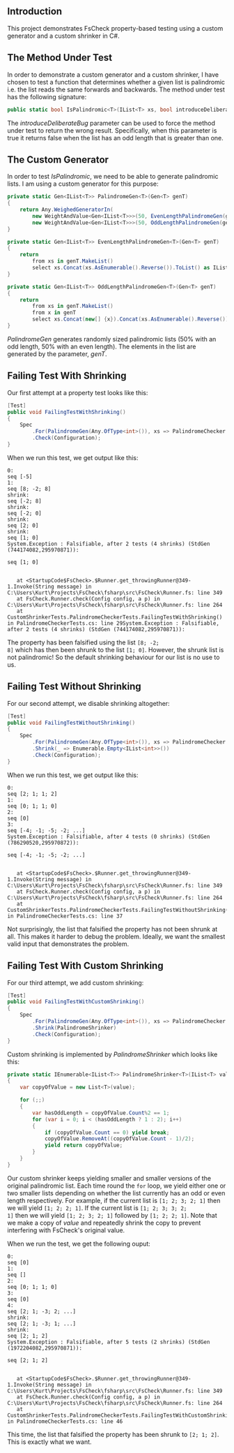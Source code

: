 
## Introduction

This project demonstrates FsCheck property-based testing using a custom generator and
a custom shrinker in C#.   

## The Method Under Test

In order to demonstrate a custom generator and a custom shrinker, I have chosen to test a function that determines whether a given list is palindromic i.e. the list reads the same forwards and backwards. The
method under test has the following signature:

```C#
public static bool IsPalindromic<T>(IList<T> xs, bool introduceDeliberateBug)
```

The _introduceDeliberateBug_ parameter can be used to force the method under test to return the wrong result.
Specifically, when this parameter is true it returns false when the list has an odd length that is greater than one.        

## The Custom Generator

In order to test _IsPalindromic_, we need to be able to generate palindromic lists. I am using a custom generator 
for this purpose: 

```C#
private static Gen<IList<T>> PalindromeGen<T>(Gen<T> genT)
{
    return Any.WeighedGeneratorIn(
        new WeightAndValue<Gen<IList<T>>>(50, EvenLengthPalindromeGen(genT)),
        new WeightAndValue<Gen<IList<T>>>(50, OddLengthPalindromeGen(genT)));
}

private static Gen<IList<T>> EvenLengthPalindromeGen<T>(Gen<T> genT)
{
    return
        from xs in genT.MakeList()
        select xs.Concat(xs.AsEnumerable().Reverse()).ToList() as IList<T>;
}

private static Gen<IList<T>> OddLengthPalindromeGen<T>(Gen<T> genT)
{
    return
        from xs in genT.MakeList()
        from x in genT
        select xs.Concat(new[] {x}).Concat(xs.AsEnumerable().Reverse()).ToList() as IList<T>;
}
```

_PalindromeGen_ generates randomly sized palindromic lists (50% with an odd length, 50% with an even length).
The elements in the list are generated by the parameter, _genT_.

## Failing Test With Shrinking

Our first attempt at a property test looks like this: 

```C#
[Test]
public void FailingTestWithShrinking()
{
    Spec
        .For(PalindromeGen(Any.OfType<int>()), xs => PalindromeChecker.IsPalindromic(xs, introduceDeliberateBug: true))
        .Check(Configuration);
}
```

When we run this test, we get output like this:

```
0:
seq [-5]
1:
seq [8; -2; 8]
shrink:
seq [-2; 8]
shrink:
seq [-2; 0]
shrink:
seq [2; 0]
shrink:
seq [1; 0]
System.Exception : Falsifiable, after 2 tests (4 shrinks) (StdGen (744174082,295970871)):

seq [1; 0]


   at <StartupCode$FsCheck>.$Runner.get_throwingRunner@349-1.Invoke(String message) in C:\Users\Kurt\Projects\FsCheck\fsharp\src\FsCheck\Runner.fs: line 349
   at FsCheck.Runner.check(Config config, a p) in C:\Users\Kurt\Projects\FsCheck\fsharp\src\FsCheck\Runner.fs: line 264
   at CustomShrinkerTests.PalindromeCheckerTests.FailingTestWithShrinking() in PalindromeCheckerTests.cs: line 29System.Exception : Falsifiable, after 2 tests (4 shrinks) (StdGen (744174082,295970871)):
```

The property has been falsified using the list <code>[8; -2; 8]</code> which has then been shrunk to the list <code>[1; 0]</code>.
However, the shrunk list is not palindromic! So the default shrinking behaviour for our list is no use to us. 

## Failing Test Without Shrinking

For our second attempt, we disable shrinking altogether: 

```C#
[Test]
public void FailingTestWithoutShrinking()
{
    Spec
        .For(PalindromeGen(Any.OfType<int>()), xs => PalindromeChecker.IsPalindromic(xs, introduceDeliberateBug: true))
        .Shrink(_ => Enumerable.Empty<IList<int>>())
        .Check(Configuration);
}
```

When we run this test, we get output like this:

```
0:
seq [2; 1; 1; 2]
1:
seq [0; 1; 1; 0]
2:
seq [0]
3:
seq [-4; -1; -5; -2; ...]
System.Exception : Falsifiable, after 4 tests (0 shrinks) (StdGen (786290520,295970872)):

seq [-4; -1; -5; -2; ...]


   at <StartupCode$FsCheck>.$Runner.get_throwingRunner@349-1.Invoke(String message) in C:\Users\Kurt\Projects\FsCheck\fsharp\src\FsCheck\Runner.fs: line 349
   at FsCheck.Runner.check(Config config, a p) in C:\Users\Kurt\Projects\FsCheck\fsharp\src\FsCheck\Runner.fs: line 264
   at CustomShrinkerTests.PalindromeCheckerTests.FailingTestWithoutShrinking() in PalindromeCheckerTests.cs: line 37
```

Not surprisingly, the list that falsified the property has not been shrunk at all. This makes it harder to
debug the problem. Ideally, we want the smallest valid input that demonstrates the problem.

## Failing Test With Custom Shrinking

For our third attempt, we add custom shrinking:

```C#
[Test]
public void FailingTestWithCustomShrinking()
{
    Spec
        .For(PalindromeGen(Any.OfType<int>()), xs => PalindromeChecker.IsPalindromic(xs, introduceDeliberateBug: true))
        .Shrink(PalindromeShrinker)
        .Check(Configuration);
}
```

Custom shrinking is implemented by _PalindromeShrinker_ which looks like this:

```C#
private static IEnumerable<IList<T>> PalindromeShrinker<T>(IList<T> value)
{
    var copyOfValue = new List<T>(value);

    for (;;)
    {
        var hasOddLength = copyOfValue.Count%2 == 1;
        for (var i = 0; i < (hasOddLength ? 1 : 2); i++)
        {
            if (copyOfValue.Count == 0) yield break;
            copyOfValue.RemoveAt((copyOfValue.Count - 1)/2);
            yield return copyOfValue;
        }
    }
}
```

Our custom shrinker keeps yielding smaller and smaller versions of the original palindromic list.
Each time round the <code>for</code> loop, we yield either one or two smaller lists depending on whether the
list currently has an odd or even length respectively. For example, if the current list is <code>[1; 2; 3; 2; 1]</code>
then we will yield <code>[1; 2; 2; 1]</code>. If the current list is <code>[1; 2; 3; 3; 2; 1]</code> then
we will yield <code>[1; 2; 3; 2; 1]</code> followed by <code>[1; 2; 2; 1]</code>. Note that we make a copy of _value_
and repeatedly shrink the copy to prevent interfering with FsCheck's original value.  

When we run the test, we get the following ouput: 

```
0:
seq [0]
1:
seq []
2:
seq [0; 1; 1; 0]
3:
seq [0]
4:
seq [2; 1; -3; 2; ...]
shrink:
seq [2; 1; -3; 1; ...]
shrink:
seq [2; 1; 2]
System.Exception : Falsifiable, after 5 tests (2 shrinks) (StdGen (1972204082,295970871)):

seq [2; 1; 2]


   at <StartupCode$FsCheck>.$Runner.get_throwingRunner@349-1.Invoke(String message) in C:\Users\Kurt\Projects\FsCheck\fsharp\src\FsCheck\Runner.fs: line 349
   at FsCheck.Runner.check(Config config, a p) in C:\Users\Kurt\Projects\FsCheck\fsharp\src\FsCheck\Runner.fs: line 264
   at CustomShrinkerTests.PalindromeCheckerTests.FailingTestWithCustomShrinking() in PalindromeCheckerTests.cs: line 46
```

This time, the list that falsified the property has been shrunk to <code>[2; 1; 2]</code>. This is exactly what we want.
